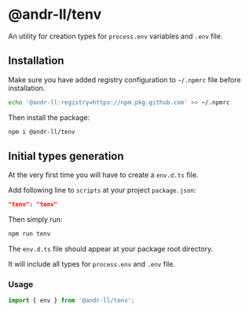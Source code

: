 # @andr-ll/tenv

An utility for creation types for `process.env` variables and `.env` file.

## Installation

Make sure you have added registry configuration to `~/.npmrc` file before installation.

```bash
echo '@andr-ll:registry=https://npm.pkg.github.com' >> ~/.npmrc
```

Then install the package:

```bash
npm i @andr-ll/tenv
```

## Initial types generation

At the very first time you will have to create a `env.d.ts` file.

Add following line to `scripts` at your project `package.json`:

```json
"tenv": "tenv"
```

Then simply run:

```bash
npm run tenv
```

The `env.d.ts` file should appear at your package root directory.

It will include all types for `process.env` and `.env` file.

### Usage

```ts
import { env } from '@andr-ll/tenv';
```
